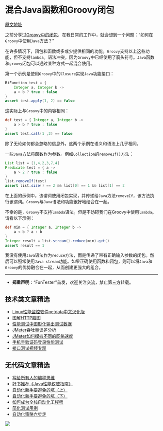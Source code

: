 # 混合Java函数和Groovy闭包

[原文地址](https://dzone.com/articles/mixing-java-functions-and-groovy-closures?fromrel=true)

之前分享过[Groovy中的闭包](https://mp.weixin.qq.com/s/pfcG47gSPfUveAaEfdeo8A)，在我日常的工作中，就会想到一个问题：“如何在`Groovy`中使用`Java`方法？”

在许多情况下，闭包和函数或多或少提供相同的功能。`Groovy`支持以上这些功能，但不支持`lambda`。语法冲突，因为`Groovy`中已经使用了箭头符号。`Java`函数和`groovy`闭包可以通过某种方式一起混合使用。

第一个示例是使用`Groovy`中的`Closure`实现`Java`功能接口：

```Groovy
BiFunction test = { 
    Integer a, Integer b ->
    a > b ? true : false
}
assert test.apply(1, 2) == false
```

这实际上与`Groovy`中的内容相同：

```Groovy
def test = { Integer a, Integer b ->
    a > b ? true : false
}
assert test.call(1 ,2) == false
```

除了无论如何都会忽略的信息外，这两个示例在语义和语法上几乎相同。

一些`Java`方法将函数作为参数。例如`Collection`的`removeIf()`方法：


```Groovy
List list = [1,4,2,3,7,4]
Predicate test = { a ->
    a > 2 ? true : false
}
list.removeIf(test)
assert list.size() == 2 && list[0] == 1 && list[1] == 2
```

在上面的示例中，该谓词使用闭包实现，并传递给`Java`方法`removeIf`，该方法执行该谓词。`Groovy`与`Java`语法和功能很好地结合在一起。

不幸的是，`Groovy`不支持`lambda`语法。但是不妨碍我们在Groovy中使用`lambda`。请看以下示例：


```Groovy
def min = { Integer a, Integer b -> 
    a < b ? a : b 
} 
Integer result = list.stream().reduce(min).get() 
assert result == 1
```

我没有使用`Java`语法作为`reduce`方法，而是传递了带有正确输入参数的闭包。然后可以照常使用`Java stream`功能。如果正确使用函数和闭包，则可以将`Java`和`Groovy`的优势融合在一起，从而创建更强大的组合。

---
* **郑重声明**：“FunTester”首发，欢迎关注交流，禁止第三方转载。

## 技术类文章精选

- [Linux性能监控软件netdata中文汉化版](https://mp.weixin.qq.com/s/fdXtK-5WwKnxjLZdyg6-nA)
- [图解HTTP脑图](https://mp.weixin.qq.com/s/100Vm8FVEuXs0x6rDGTipw)
- [性能测试中图形化输出测试数据](https://mp.weixin.qq.com/s/EMvpYIsszdwBJFPIxztTvA)
- [JMeter吞吐量误差分析](https://mp.weixin.qq.com/s/jHKmFNrLmjpihnoigNNCSg)
- [JMeter如何模拟不同的网络速度](https://mp.weixin.qq.com/s/1FCwNN2htfTGF6ItdkcCzw)
- [手机号验证码登录性能测试](https://mp.weixin.qq.com/s/i-j8fJAdcsJ7v8XPOnPDAw)
- [接口测试视频专题](https://mp.weixin.qq.com/s/4mKpW3QiVRee3kcVOSraog)

## 无代码文章精选

- [写给所有人的编程思维](https://mp.weixin.qq.com/s/Oj33UCnYfbUgzsBzEm2GPQ)
- [好书推荐《Java性能权威指南》](https://mp.weixin.qq.com/s/YWd5Yx6n7887g1lMLTcsWQ)
- [自动化新手要避免的坑（上）](https://mp.weixin.qq.com/s/MjcX40heTRhEgCFhInoqYQ)
- [自动化新手要避免的坑（下）](https://mp.weixin.qq.com/s/azDUo1IO5JgkJIS9n1CMRg)
- [如何成为全栈自动化工程师](https://mp.weixin.qq.com/s/j2rQ3COFhg939KLrgKr_bg)
- [简化测试用例](https://mp.weixin.qq.com/s/BhwfDqhN9yoa3Iul_Eu5TA)
- [自动化策略六步走](https://mp.weixin.qq.com/s/He69k8iCKhTKD1j-yV6M5g)


![](https://mmbiz.qpic.cn/mmbiz_jpg/13eN86FKXzCxr0Sa2MXpNKicZE024zJm73r4hrjticMMYViagtaSXxwsyhmRmOrdXPXfS5zB2ILHtaqNSoWGRwa8Q/640?wx_fmt=jpeg&tp=webp&wxfrom=5&wx_lazy=1&wx_co=1)